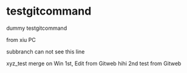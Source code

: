 # testgitcommand
dummy testgitcommand

from xiu PC

subbranch can not see this line

xyz_test merge on Win 1st, Edit from Gitweb hihi
2nd test from Gitweb
